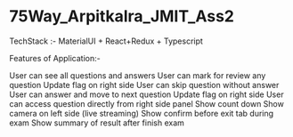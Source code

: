 # 75Way_Arpitkalra_JMIT_Ass2

TechStack :- MaterialUI + React+Redux + Typescript 

Features of Application:-

User can see all questions and answers
User can mark for review any question
Update flag on right side
User can skip question without answer
User can answer and move to next  question
Update flag on right side
User can access question directly from right side panel
Show count down
Show camera on left side (live streaming)
Show confirm before exit tab during exam
Show summary of result after finish exam

